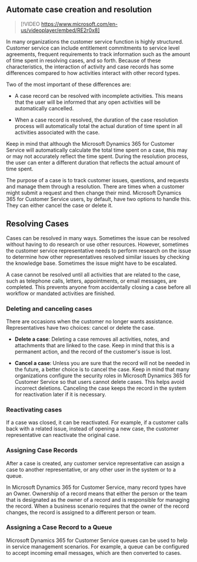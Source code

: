 ## Automate case creation and resolution
> [!VIDEO https://www.microsoft.com/en-us/videoplayer/embed/RE2r0x8]

In many organizations the customer service function is highly structured. Customer service can include entitlement commitments to service level agreements, frequent requirements to track information such as the amount of time spent in resolving cases, and so forth. Because of these characteristics, the interaction of activity and case records has some differences compared to how activities interact with other record types. 

Two of the most important of these differences are:

- A case record can be resolved with incomplete activities. This means that the user will be informed that any open activities will be automatically cancelled.

- When a case record is resolved, the duration of the case resolution process will automatically total the actual duration of time spent in all activities associated with the case.

Keep in mind that although the Microsoft Dynamics 365 for Customer Service will automatically calculate the total time spent on a case, this may or may not accurately reflect the time spent. During the resolution process, the user can enter a different duration that reflects the actual amount of time spent.

The purpose of a case is to track customer issues, questions, and requests and manage them through a resolution. There are times when a customer might submit a request and then change their mind. Microsoft Dynamics 365 for Customer Service users, by default, have two options to handle this. They can either cancel the case or delete it. 

## Resolving Cases 
Cases can be resolved in many ways. Sometimes the issue can be resolved without having to do research or use other resources. However, sometimes the customer service representative needs to perform research on the issue to determine how other representatives resolved similar issues by checking the knowledge base. Sometimes the issue might have to be escalated. 

A case cannot be resolved until all activities that are related to the case, such as telephone calls, letters, appointments, or email messages, are completed. This prevents anyone from accidentally closing a case before all workflow or mandated activities are finished.

### Deleting and canceling cases

There are occasions when the customer no longer wants assistance. Representatives have two choices: cancel or delete the case. 

- **Delete a case**: Deleting a case removes all activities, notes, and attachments that are linked to the case. Keep in mind that this is a permanent action, and the record of the customer's issue is lost. 

- **Cancel a case**: Unless you are sure that the record will not be needed in the future, a better choice is to cancel the case. Keep in mind that many organizations configure the security roles in Microsoft Dynamics 365 for Customer Service so that users cannot delete cases. This helps avoid incorrect deletions. Canceling the case keeps the record in the system for reactivation later if it is necessary. 

### Reactivating cases

If a case was closed, it can be reactivated. For example, if a customer calls back with a related issue, instead of opening a new case, the customer representative can reactivate the original case.

### Assigning Case Records
After a case is created, any customer service representative can assign a case to another representative, or any other user in the system or to a queue. 

In Microsoft Dynamics 365 for Customer Service, many record types have an Owner. Ownership of a record means that either the person or the team that is designated as the owner of a record and is responsible for managing the record. When a business scenario requires that the owner of the record changes, the record is assigned to a different person or team.

### Assigning a Case Record to a Queue
Microsoft Dynamics 365 for Customer Service queues can be used to help in service management scenarios. For example, a queue can be configured to accept incoming email messages, which are then converted to cases.